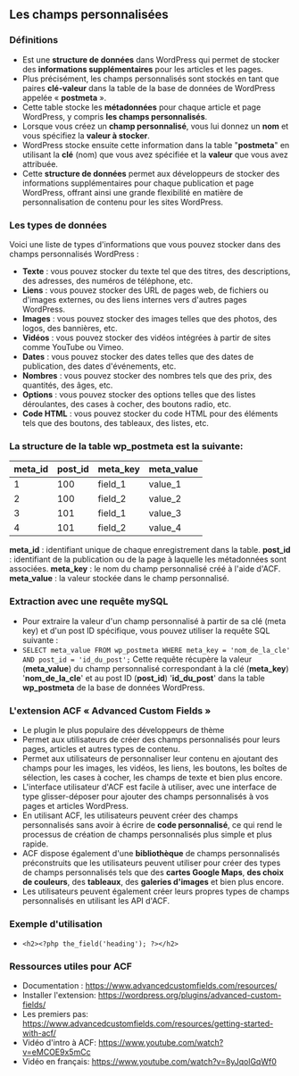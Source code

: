 ## Les champs personnalisées

### Définitions

- Est une **structure de données** dans WordPress qui permet de stocker des **informations supplémentaires** pour les articles et les pages.
- Plus précisément, les champs personnalisés sont stockés en tant que paires **clé-valeur** dans la table de la base de données de WordPress appelée « **postmeta** ».
- Cette table stocke les **métadonnées** pour chaque article et page WordPress, y compris **les champs personnalisés**.
- Lorsque vous créez un **champ personnalisé**, vous lui donnez un **nom** et vous spécifiez la **valeur à stocker**.
- WordPress stocke ensuite cette information dans la table "**postmeta**" en utilisant la **clé** (nom) que vous avez spécifiée et la **valeur** que vous avez attribuée.
- Cette **structure de données** permet aux développeurs de stocker des informations supplémentaires pour chaque publication et page WordPress, offrant ainsi une grande flexibilité en matière de personnalisation de contenu pour les sites WordPress.

### Les types de données

Voici une liste de types d'informations que vous pouvez stocker dans des champs personnalisés WordPress :

- **Texte** : vous pouvez stocker du texte tel que des titres, des descriptions, des adresses, des numéros de téléphone, etc.
- **Liens** : vous pouvez stocker des URL de pages web, de fichiers ou d'images externes, ou des liens internes vers d'autres pages WordPress.
- **Images** : vous pouvez stocker des images telles que des photos, des logos, des bannières, etc.
- **Vidéos** : vous pouvez stocker des vidéos intégrées à partir de sites comme YouTube ou Vimeo.
- **Dates** : vous pouvez stocker des dates telles que des dates de publication, des dates d'événements, etc.
- **Nombres** : vous pouvez stocker des nombres tels que des prix, des quantités, des âges, etc.
- **Options** : vous pouvez stocker des options telles que des listes déroulantes, des cases à cocher, des boutons radio, etc.
- **Code HTML** : vous pouvez stocker du code HTML pour des éléments tels que des boutons, des tableaux, des listes, etc.

### La structure de la table wp_postmeta est la suivante:

| meta_id | post_id | meta_key | meta_value |
| ------- | ------- | -------- | ---------- |
| 1       | 100     | field_1  | value_1    |
| 2       | 100     | field_2  | value_2    |
| 3       | 101     | field_1  | value_3    |
| 4       | 101     | field_2  | value_4    |

**meta_id** : identifiant unique de chaque enregistrement dans la table.
**post_id** : identifiant de la publication ou de la page à laquelle les métadonnées sont associées.
**meta_key** : le nom du champ personnalisé créé à l'aide d'ACF.
**meta_value** : la valeur stockée dans le champ personnalisé.

### Extraction avec une requête mySQL

- Pour extraire la valeur d'un champ personnalisé à partir de sa clé (meta key) et d'un post ID spécifique, vous pouvez utiliser la requête SQL suivante :
- `SELECT meta_value FROM wp_postmeta WHERE meta_key = 'nom_de_la_cle' AND post_id = 'id_du_post';`
  Cette requête récupère la valeur (**meta_value**) du champ personnalisé correspondant à la clé (**meta_key**) '**nom_de_la_cle**' et au post ID (**post_id**) '**id_du_post**' dans la table **wp_postmeta** de la base de données WordPress.

### L'extension ACF « Advanced Custom Fields »

- Le plugin le plus populaire des développeurs de thème
- Permet aux utilisateurs de créer des champs personnalisés pour leurs pages, articles et autres types de contenu.
- Permet aux utilisateurs de personnaliser leur contenu en ajoutant des champs pour les images, les vidéos, les liens, les boutons, les boîtes de sélection, les cases à cocher, les champs de texte et bien plus encore.
- L'interface utilisateur d'ACF est facile à utiliser, avec une interface de type glisser-déposer pour ajouter des champs personnalisés à vos pages et articles WordPress.
- En utilisant ACF, les utilisateurs peuvent créer des champs personnalisés sans avoir à écrire de **code personnalisé**, ce qui rend le processus de création de champs personnalisés plus simple et plus rapide.
- ACF dispose également d'une **bibliothèque** de champs personnalisés préconstruits que les utilisateurs peuvent utiliser pour créer des types de champs personnalisés tels que des **cartes Google Maps**, **des choix de couleurs**, des **tableaux**, des **galeries d'images** et bien plus encore.
- Les utilisateurs peuvent également créer leurs propres types de champs personnalisés en utilisant les API d'ACF.

### Exemple d'utilisation

- `<h2><?php the_field('heading'); ?></h2>`

### Ressources utiles pour ACF

- Documentation : https://www.advancedcustomfields.com/resources/
- Installer l'extension: https://wordpress.org/plugins/advanced-custom-fields/
- Les premiers pas: https://www.advancedcustomfields.com/resources/getting-started-with-acf/
- Vidéo d'intro à ACF: https://www.youtube.com/watch?v=eMCOE9x5mCc
- Vidéo en français: https://www.youtube.com/watch?v=8yJqolGqWf0
